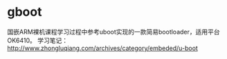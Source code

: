 # gboot
国嵌ARM裸机课程学习过程中参考uboot实现的一款简易bootloader，适用平台OK6410。
学习笔记：http://www.zhongluqiang.com/archives/category/embeded/u-boot